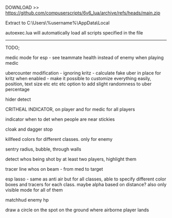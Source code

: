 DOWNLOAD >> https://github.com/compuserscripts/6v6_lua/archive/refs/heads/main.zip

Extract to C:\\Users\\%username%\\AppData\\Local

autoexec.lua will automatically load all scripts specified in the file


-------------------------------



TODO;

medic mode for esp - see teammate health instead of enemy when playing medic

ubercounter modification - ignoring kritz - calculate fake uber in place for kritz when enabled - make it possible to customize everything easily, position, text size etc etc etc
option to add slight randomness to uber percentage

hider detect

CRITHEAL INDICATOR, on player and for medic for all players

indicator when to det when people are near stickies

cloak and dagger stop

killfeed colors for different classes. only for enemy

sentry radius, bubble, through walls

detect whos being shot by at least two players, highlight them

tracer line whos on beam - from med to target

esp lasso - same as anti air but for all classes, able to specify different color boxes and tracers for each class. maybe alpha based on distance? also only visible mode for all of them

matchhud enemy hp

draw a circle on the spot on the ground where airborne player lands
